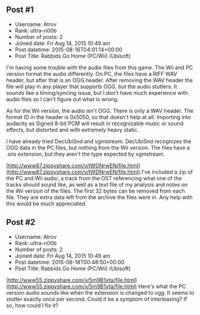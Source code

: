 ## Post #1
- Username: Atrov
- Rank: ultra-n00b
- Number of posts: 2
- Joined date: Fri Aug 14, 2015 10:49 am
- Post datetime: 2015-08-16T04:01:14+00:00
- Post Title: Rabbids Go Home (PC/Wii) (Ubisoft)

I'm having some trouble with the audio files from this game. The Wii and PC version format the audio differently. On PC, the files have a RIFF WAV header, but after that is an OGG header. After removing the WAV header the file will play in any player that supports OGG, but the audio stutters. It sounds like a timing/syncing issue, but I don't have much experience with audio files so I can't figure out what is wrong.

As for the Wii version, the audio isn't OGG. There is only a WAV header. The format ID in the header is 0x5050, so that doesn't help at all. Importing into audacity as Signed 8-bit PCM will result in recognizable music or sound effects, but distorted and with extremely heavy static.

I have already tried DecUbiSnd and vgmstream. DecUbiSnd recognizes the OGG data in the PC files, but nothing from the Wii version. The files have a .sns extension, but they aren't the type expected by vgmstream.

[http://www87.zippyshare.com/v/tWDNrwEN/file.html](http://www87.zippyshare.com/v/tWDNrwEN/file.html)
I've included a zip of the PC and Wii audio, a track from the OST referencing what one of the tracks should sound like, as well as a text file of my analysis and notes on the Wii version of the files. The first 32 bytes can be removed from each file. They are extra data left from the archive the files were in. Any help with this would be much appreciated.
## Post #2
- Username: Atrov
- Rank: ultra-n00b
- Number of posts: 2
- Joined date: Fri Aug 14, 2015 10:49 am
- Post datetime: 2015-08-18T00:48:50+00:00
- Post Title: Rabbids Go Home (PC/Wii) (Ubisoft)

[http://www55.zippyshare.com/v/5m9B1yta/file.html](http://www55.zippyshare.com/v/5m9B1yta/file.html)
Here's what the PC version audio sounds like when the extension is changed to ogg. It seems to stutter exactly once per second. Could it be a symptom of interleaving? If so, how could I fix it?
